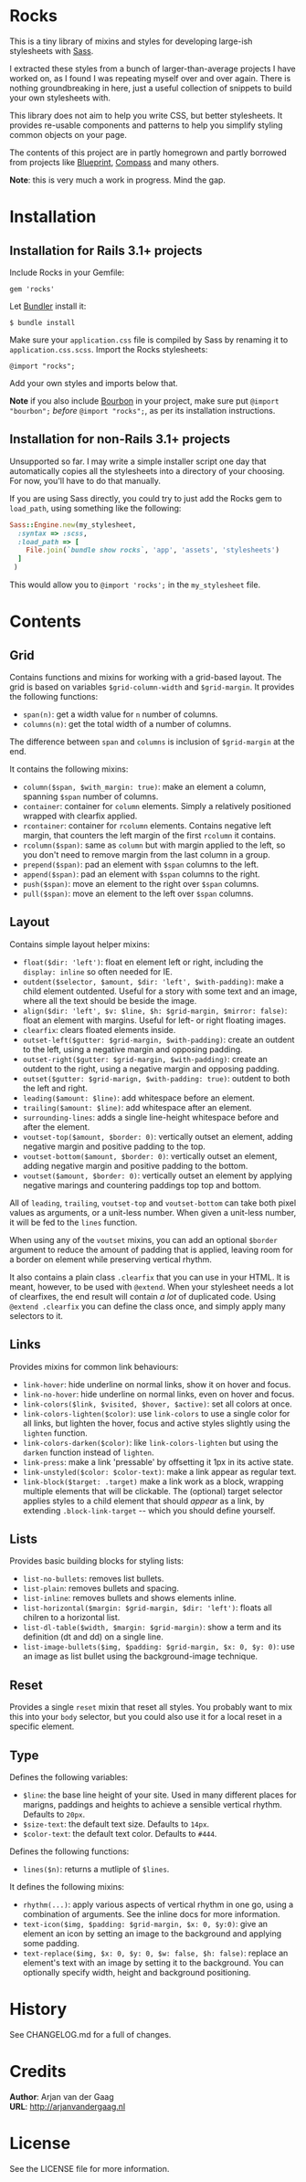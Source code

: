 # Rocks

This is a tiny library of mixins and styles for developing large-ish
stylesheets with [Sass][].

I extracted these styles from a bunch of larger-than-average projects I have
worked on, as I found I was repeating myself over and over again. There is
nothing groundbreaking in here, just a useful collection of snippets to build
your own stylesheets with.

This library does not aim to help you write CSS, but better stylesheets. It
provides re-usable components and patterns to help you simplify styling common
objects on your page.

The contents of this project are in partly homegrown and partly borrowed from
projects like [Blueprint][], [Compass][] and many others.

**Note**: this is very much a work in progress. Mind the gap.

# Installation 

## Installation for Rails 3.1+ projects

Include Rocks in your Gemfile:

    gem 'rocks'

Let [Bundler][] install it:

	$ bundle install

Make sure your `application.css` file is compiled by Sass by renaming it to
`application.css.scss`. Import the Rocks stylesheets:

    @import "rocks";

Add your own styles and imports below that.

**Note** if you also include [Bourbon][] in your project, make sure put
`@import "bourbon";` _before_ `@import "rocks";`, as per its installation
instructions.

## Installation for non-Rails 3.1+ projects

Unsupported so far. I may write a simple installer script one day that
automatically copies all the stylesheets into a directory of your choosing. For
now, you'll have to do that manually.

If you are using Sass directly, you could try to just add the Rocks gem to
`load_path`, using something like the following:

```ruby
Sass::Engine.new(my_stylesheet,
  :syntax => :scss,
  :load_path => [
    File.join(`bundle show rocks`, 'app', 'assets', 'stylesheets')
  ]
 )
```

This would allow you to `@import 'rocks';` in the `my_stylesheet` file.

# Contents

## Grid

Contains functions and mixins for working with a grid-based layout. The grid is
based on variables `$grid-column-width` and `$grid-margin`. It provides the
following functions:

* `span(n)`: get a width value for `n` number of columns.
* `columns(n)`: get the total width of a number of columns.

The difference between `span` and `columns` is inclusion of `$grid-margin` at
the end.

It contains the following mixins:

* `column($span, $with_margin: true)`: make an element a column, spanning
  `$span` number of columns.
* `container`: container for `column` elements. Simply a relatively positioned
  wrapped with clearfix applied.
* `rcontainer`: container for `rcolumn` elements. Contains negative left
  margin, that counters the left margin of the first `rcolumn` it contains.
* `rcolumn($span)`: same as `column` but with margin applied to the left, so
  you don't need to remove margin from the last column in a group.
* `prepend($span)`: pad an element with `$span` columns to the left.
* `append($span)`: pad an element with `$span` columns to the right.
* `push($span)`: move an element to the right over `$span` columns.
* `pull($span)`: move an element to the left over `$span` columns.

## Layout

Contains simple layout helper mixins:

* `float($dir: 'left')`: float en element left or right, including the
  `display: inline` so often needed for IE.
* `outdent($selector, $amount, $dir: 'left', $with-padding)`: make a child
  element outdented. Useful for a story with some text and an image, where all
  the text should be beside the image.
* `align($dir: 'left', $v: $line, $h: $grid-margin, $mirror: false)`: float an
  element with margins. Useful for left- or right floating images.
* `clearfix`: clears floated elements inside.
* `outset-left($gutter: $grid-margin, $with-padding)`: create an outdent to the
  left, using a negative margin and opposing padding.
* `outset-right($gutter: $grid-margin, $with-padding)`: create an outdent to
  the right, using a negative margin and opposing padding.
* `outset($gutter: $grid-marign, $with-padding: true)`: outdent to both the
  left and right.
* `leading($amount: $line)`: add whitespace before an element.
* `trailing($amount: $line)`: add whitespace after an element.
* `surrounding-lines`: adds a single line-height whitespace before and after
  the element.
* `voutset-top($amount, $border: 0)`: vertically outset an element, adding
  negative margin and positive padding to the top.
* `voutset-bottom($amount, $border: 0)`: vertically outset an element, adding
  negative margin and positive padding to the bottom.
* `voutset($amount, $border: 0)`: vertically outset an element by applying
  negative marings and countering paddings top top and bottom.

All of `leading`, `trailing`, `voutset-top` and `voutset-bottom` can take both
pixel values as arguments, or a unit-less number. When given a unit-less
number, it will be fed to the `lines` function.

When using any of the `voutset` mixins, you can add an optional `$border`
argument to reduce the amount of padding that is applied, leaving room for a
border on element while preserving vertical rhythm.

It also contains a plain class `.clearfix` that you can use in your HTML. It is
meant, however, to be used with `@extend`. When your stylesheet needs a lot of
clearfixes, the end result will contain _a lot_ of duplicated code. Using
`@extend .clearfix` you can define the class once, and simply apply many
selectors to it.

## Links

Provides mixins for common link behaviours:

* `link-hover`: hide underline on normal links, show it on hover and focus.
* `link-no-hover`: hide underline on normal links, even on hover and focus.
* `link-colors($link, $visited, $hover, $active)`: set all colors at once.
* `link-colors-lighten($color)`: use `link-colors` to use a single color for
  all links, but lighten the hover, focus and active styles slightly using the
  `lighten` function.
* `link-colors-darken($color)`: like `link-colors-lighten` but using the
  `darken` function instead of `lighten`.
* `link-press`: make a link 'pressable' by offsetting it 1px in its active
  state.
* `link-unstyled($color: $color-text)`: make a link appear as regular text.
* `link-block($target: .target)` make a link work as a block, wrapping multiple
  elements that will be clickable. The (optional) target selector applies
  styles to a child element that should _appear_ as a link, by extending
  `.block-link-target` -- which you should define yourself.

## Lists

Provides basic building blocks for styling lists:

* `list-no-bullets`: removes list bullets.
* `list-plain`: removes bullets and spacing.
* `list-inline`: removes bullets and shows elements inline.
* `list-horizontal($margin: $grid-margin, $dir: 'left')`: floats all chilren to
  a horizontal list.
* `list-dl-table($width, $margin: $grid-margin)`: show a term and its
  definition (dt and dd) on a single line.
* `list-image-bullets($img, $padding: $grid-margin, $x: 0, $y: 0)`: use an
  image as list bullet using the background-image technique.

## Reset

Provides a single `reset` mixin that reset all styles. You probably want to mix
this into your `body` selector, but you could also use it for a local reset in
a specific element.

## Type

Defines the following variables:

* `$line`: the base line height of your site. Used in many different places for
  marigns, paddings and heights to achieve a sensible vertical rhythm. Defaults
  to `20px`.
* `$size-text`: the default text size. Defaults to `14px`.
* `$color-text`: the default text color. Defaults to `#444`.

Defines the following functions:

* `lines($n)`: returns a mutliple of `$lines`.

It defines the following mixins:

* `rhythm(...)`: apply various aspects of vertical rhythm in one go,
  using a combination of arguments. See the inline docs for more
  information.
* `text-icon($img, $padding: $grid-margin, $x: 0, $y:0)`: give an element an
  icon by setting an image to the background and applying some padding.
* `text-replace($img, $x: 0, $y: 0, $w: false, $h: false)`: replace an
  element's text with an image by setting it to the background. You can
  optionally specify width, height and background positioning.

# History

See CHANGELOG.md for a full of changes.

# Credits

**Author**: Arjan van der Gaag  
**URL**: http://arjanvandergaag.nl

# License

See the LICENSE file for more information.

[Sass]: http://sass-lang.com
[Compass]: http://compass-style.org
[Blueprint]: http://blueprintcss.org
[Bourbon]: https://github.com/thoughbot/bourbon
[Bundler]: http://gembundler.com
